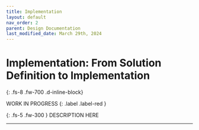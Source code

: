 ```yaml
---
title: Implementation
layout: default
nav_order: 2
parent: Design Documentation
last_modified_date: March 29th, 2024
---
```


# Implementation: From Solution Definition to Implementation
{: .fs-8 .fw-700 .d-inline-block}

WORK IN PROGRESS
{: .label .label-red }

{: .fs-5 .fw-300 }
DESCRIPTION HERE

---
